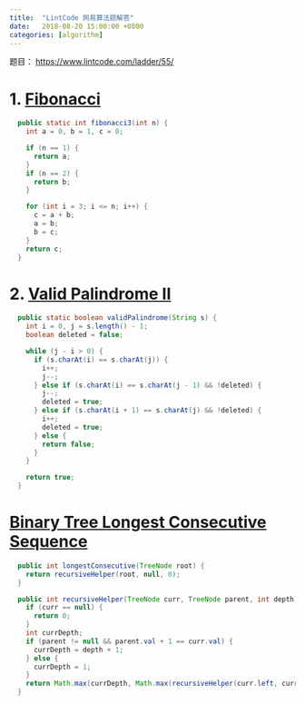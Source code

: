 ```yaml
---
title:  "LintCode 网易算法题解答"
date:   2018-08-20 15:00:00 +0800
categories: [algorithm]
---
```


题目： https://www.lintcode.com/ladder/55/

<!--more-->
# 1. [Fibonacci](https://www.lintcode.com/problem/fibonacci/description)

```java
  public static int fibonacci3(int n) {
    int a = 0, b = 1, c = 0;

    if (n == 1) {
      return a;
    }
    if (n == 2) {
      return b;
    }

    for (int i = 3; i <= n; i++) {
      c = a + b;
      a = b;
      b = c;
    }
    return c;
  }
```

# 2. [Valid Palindrome II](https://www.lintcode.com/problem/valid-palindrome-ii/description)

```java
  public static boolean validPalindrome(String s) {
    int i = 0, j = s.length() - 1;
    boolean deleted = false;

    while (j - i > 0) {
      if (s.charAt(i) == s.charAt(j)) {
        i++;
        j--;
      } else if (s.charAt(i) == s.charAt(j - 1) && !deleted) {
        j--;
        deleted = true;
      } else if (s.charAt(i + 1) == s.charAt(j) && !deleted) {
        i++;
        deleted = true;
      } else {
        return false;
      }
    }

    return true;
  }
```

# [Binary Tree Longest Consecutive Sequence](https://www.lintcode.com/problem/binary-tree-longest-consecutive-sequence/description)

```java
  public int longestConsecutive(TreeNode root) {
    return recursiveHelper(root, null, 0);
  }

  public int recursiveHelper(TreeNode curr, TreeNode parent, int depth) {
    if (curr == null) {
      return 0;
    }
    int currDepth;
    if (parent != null && parent.val + 1 == curr.val) {
      currDepth = depth + 1;
    } else {
      currDepth = 1;
    }
    return Math.max(currDepth, Math.max(recursiveHelper(curr.left, curr, currDepth), recursiveHelper(curr.right, curr, currDepth)));
  }
```